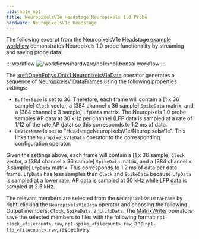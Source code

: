 ```yaml
---
uid: np1e_np1
title: NeuropixelsV1e Headstage Neuropixels 1.0 Probe
hardware: NeuropixelsV1e Headstage
---
```


The following excerpt from the NeuropixelsV1e Headstage [example workflow](xref:np1e) demonstrates Neuropixels 1.0 probe
functionality by streaming and saving probe data.

::: workflow
![/workflows/hardware/np1e/np1.bonsai workflow](../../../workflows/hardware/np1e/np1.bonsai)
:::

The <xref:OpenEphys.Onix1.NeuropixelsV1eData> operator generates a sequence of
[NeuropixelsV1DataFrames](xref:OpenEphys.Onix1.NeuropixelsV1DataFrame) using the following
properties settings:
- `BufferSize` is set to 36. Therefore, each frame will contain a [1 x 36 sample] `Clock` vector, a [384
  channel x 36 sample] `SpikeData` matrix, and a [384 channel x 3 sample] `LfpData` matrix. The Neuropixels 1.0 probe
  samples AP data at 30 kHz per channel (LFP data is sampled at a rate of 1/12 of the rate AP data) so this corresponds
  to 1.2 ms of data.
- `DeviceName` is set to "HeadstageNeuropixelsV1e/NeuropixelsV1e". This links the `NeuropixelsV1eData` operator to the
  corresponding configuration operator.

Given the settings above, each frame will contain a [1 x 36 sample] `Clock` vector, a [384 channel x 36 sample]
`SpikeData` matrix, and a [384 channel x 3 sample] `LfpData` matrix. This corresponds to 1.2 ms of data per data
frame. `LfpData` has less samples than `Clock` and `SpikeData` because `LfpData` is sampled at a lower rate; AP data
is sampled at 30 kHz while LFP data is sampled at 2.5 kHz.

The relevant members are selected from the `NeuropixelsV1DataFrame` by right-clicking the `NeuropixelsV1eData` operator
and choosing the following Output members: `Clock`, `SpikeData`, and `LfpData`. The
[MatrixWriter](xref:Bonsai.Dsp.MatrixWriter) operators save the selected members to files with the following format:
`np1-clock_<filecount>.raw`, `np1-spike_<filecount>.raw`, and `np1-lfp_<filecount>.raw`, respectively.
